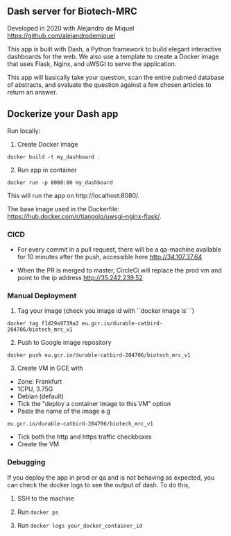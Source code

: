 ## Dash server for Biotech-MRC

Developed in 2020 with Alejandro de Miquel https://github.com/alejandrodemiquel

This app is built with Dash, a Python framework to build elegant interactive dashboards for the web. 
We also use a template to create a Docker image that uses Flask, Nginx, and uWSGI to serve the application.

This app will basically take your question, scan the entire pubmed database of abstracts, and evaluate the question against a few chosen articles to return an answer.



## Dockerize your Dash app

Run locally:

1. Create Docker image
```
docker build -t my_dashboard .
```

2. Run app in container
```
docker run -p 8080:80 my_dashboard
```
This will run the app on http://localhost:8080/.

The base image used in the Dockerfile: https://hub.docker.com/r/tiangolo/uwsgi-nginx-flask/.


### CICD

- For every commit in a pull request, there will be a qa-machine available for 10 minutes after the push, accessible here http://34.107.37.64 

- When the PR is merged to master, CircleCi will replace the prod vm and point to the ip address http://35.242.239.52

### Manual Deployment

1. Tag your image (check you image id with ``docker image ls```)

```
docker tag f1d29a9739a2 eu.gcr.io/durable-catbird-204706/biotech_mrc_v1
```

2. Push to Google image repository

```
docker push eu.gcr.io/durable-catbird-204706/biotech_mrc_v1
```

3. Create VM in GCE with

- Zone: Frankfurt
- 1CPU, 3.75G
- Debian (default)
- Tick the "deploy a container image to this VM" option
- Paste the name of the image e.g
 
 ```eu.gcr.io/durable-catbird-204706/biotech_mrc_v1```

- Tick both the http and https traffic checkboxes
- Create the VM


### Debugging

If you deploy the app in prod or qa and is not behaving as expected,
 you can check the docker logs to see the output of dash.  To do this,
 
 1. SSH to the machine
 
 2. Run ````docker ps````

 3. Run ```docker logs your_docker_container_id```



